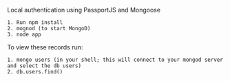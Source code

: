 Local authentication using PassportJS and Mongoose


```
1. Run npm install
2. mognod (to start MongoD)
3. node app
```

To view these records run: 
```
1. mongo users (in your shell; this will connect to your mongod server and select the db users)
2. db.users.find()
```
